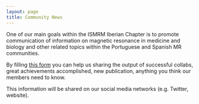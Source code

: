 ```yaml
---
layout: page
title: Community News
---
```


One of our main goals within the ISMRM Iberian Chapter is to promote communication of information on magnetic resonance in medicine and biology and other related topics within the Portuguese and Spanish MR communities.

By filling [this form](https://forms.gle/KbfdoAYnXRouqwwP6) you can help us sharing the output of successful collabs, great achievements accomplished, new publication, anything you think our members need to know.

This information will be shared on our social media networks (e.g. Twitter, website).
